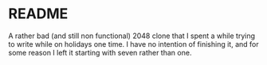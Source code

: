 # README
A rather bad (and still non functional) 2048 clone that I spent a while 
trying to write while on holidays one time. I have no intention of finishing 
it, and for some reason I left it starting with seven rather than one.